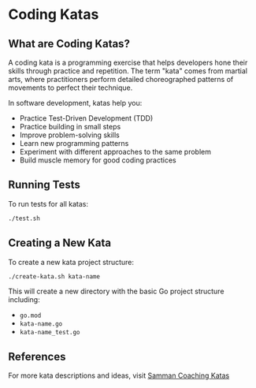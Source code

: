 # Coding Katas

## What are Coding Katas?

A coding kata is a programming exercise that helps developers hone their skills through practice and repetition. The term "kata" comes from martial arts, where practitioners perform detailed choreographed patterns of movements to perfect their technique.

In software development, katas help you:
- Practice Test-Driven Development (TDD)
- Practice building in small steps
- Improve problem-solving skills
- Learn new programming patterns
- Experiment with different approaches to the same problem
- Build muscle memory for good coding practices

## Running Tests

To run tests for all katas:

```bash
./test.sh
```

## Creating a New Kata

To create a new kata project structure:

```bash
./create-kata.sh kata-name
```

This will create a new directory with the basic Go project structure including:
- `go.mod`
- `kata-name.go`
- `kata-name_test.go`

## References

For more kata descriptions and ideas, visit [Samman Coaching Katas](https://sammancoaching.org/kata_descriptions/index.html)
